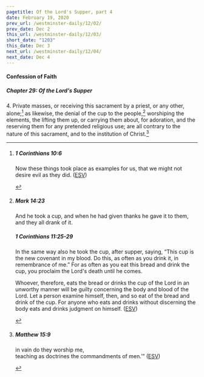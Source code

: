 ```yaml
---
pagetitle: Of the Lord's Supper, part 4
date: February 19, 2020
prev_url: /westminster-daily/12/02/
prev_date: Dec 2
this_url: /westminster-daily/12/03/
short_date: "1203"
this_date: Dec 3
next_url: /westminster-daily/12/04/
next_date: Dec 4
---
```


#### Confession of Faith

##### Chapter 29: Of the Lord's Supper

<span class="q">4.</span> Private masses, or receiving this sacrament by a priest, or any other, alone;[^fnref:wcf1] as likewise, the denial of the cup to the people,[^fnref:wcf2] worshiping the elements, the lifting them up, or carrying them about, for adoration, and the reserving them for any pretended religious use; are all contrary to the nature of this sacrament, and to the institution of Christ.[^fnref:wcf3]

[^fnref:wcf1]: <div class="esv"><h5>1 Corinthians 10:6</h5> <div class="esv-text"><p id="p46010006.01-1">Now these things took place as examples for us, that we might not desire evil as they did.  (<a href="http://www.esv.org" class="copyright">ESV</a>)</p> </div> </div>

[^fnref:wcf2]: <div class="esv"><h5>Mark 14:23</h5> <div class="esv-text"><p id="p41014023.01-1">And he took a cup, and when he had given thanks he gave it to them, and they all drank of it.</p> </div><h5>1 Corinthians 11:25-29</h5> <div class="esv-text"><p id="p46011025.01-2">In the same way also he took the cup, after supper, saying, <span class="woc">&#8220;This cup is the new covenant in my blood. Do this, as often as you drink it, in remembrance of me.&#8221;</span> For as often as you eat this bread and drink the cup, you proclaim the Lord's death until he comes.</p>  <p id="p46011027.01-2">Whoever, therefore, eats the bread or drinks the cup of the Lord in an unworthy manner will be guilty concerning the body and blood of the Lord. Let a person examine himself, then, and so eat of the bread and drink of the cup. For anyone who eats and drinks without discerning the body eats and drinks judgment on himself.  (<a href="http://www.esv.org" class="copyright">ESV</a>)</p> </div> </div>

[^fnref:wcf3]: <div class="esv"><h5>Matthew 15:9</h5> <div class="esv-text"><div class="block-indent"> <p class="line-group" id="p40015009.01-1"><span class="woc">in vain do they worship me,<br /> <span class="indent"></span>teaching as doctrines the commandments of men.&#8217;&#8221;</span>  (<a href="http://www.esv.org" class="copyright">ESV</a>)</p> </div> </div> </div>

